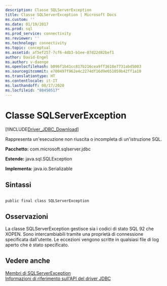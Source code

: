 ```yaml
---
description: Classe SQLServerException
title: Classe SQLServerException | Microsoft Docs
ms.custom: ''
ms.date: 01/19/2017
ms.prod: sql
ms.prod_service: connectivity
ms.reviewer: ''
ms.technology: connectivity
ms.topic: conceptual
ms.assetid: af5ef257-7cf6-4db3-b1ee-07d22d82bef1
author: David-Engel
ms.author: v-daenge
ms.openlocfilehash: b096f1b41cc817b216cea9ff3618e7731abd5003
ms.sourcegitcommit: e700497f962e4c2274df16d9e651059b42ff1a10
ms.translationtype: HT
ms.contentlocale: it-IT
ms.lasthandoff: 08/17/2020
ms.locfileid: "88450517"
---
```

# <a name="sqlserverexception-class"></a>Classe SQLServerException
[!INCLUDE[Driver_JDBC_Download](../../../includes/driver_jdbc_download.md)]

  Rappresenta un'esecuzione non riuscita o incompleta di un'istruzione SQL.  
  
 **Pacchetto:** com.microsoft.sqlserver.jdbc  
  
 **Estende:** java.sql.SQLException  
  
 **Implementa:** java.io.Serializable  
  
## <a name="syntax"></a>Sintassi  
  
```  
  
public final class SQLServerException  
```  
  
## <a name="remarks"></a>Osservazioni  
 La classe SQLServerException gestisce sia i codici di stato SQL 92 che XOPEN. Sono intercambiabili tramite una proprietà di connessione specificata dall'utente. Le eccezioni vengono scritte in qualsiasi file di log aperto che è stato specificato.  
  
## <a name="see-also"></a>Vedere anche  
 [Membri di SQLServerException](../../../connect/jdbc/reference/sqlserverexception-members.md)   
 [Informazioni di riferimento sull'API del driver JDBC](../../../connect/jdbc/reference/jdbc-driver-api-reference.md)  
  
  
